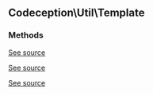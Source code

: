 
## Codeception\Util\Template


### Methods


[See source](https://github.com/Codeception/Codeception/blob/master/src/Codeception/Util/Template.php#L9)

[See source](https://github.com/Codeception/Codeception/blob/master/src/Codeception/Util/Template.php#L14)

[See source](https://github.com/Codeception/Codeception/blob/master/src/Codeception/Util/Template.php#L20)
